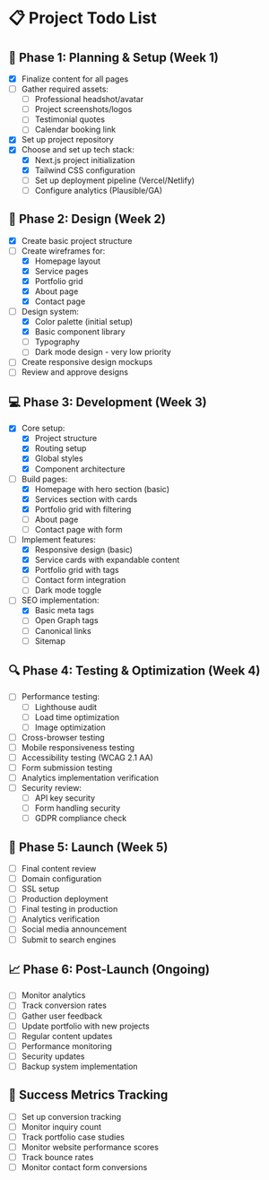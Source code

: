# 📋 Project Todo List

## 🎯 Phase 1: Planning & Setup (Week 1)
- [x] Finalize content for all pages
- [ ] Gather required assets:
  - [ ] Professional headshot/avatar
  - [ ] Project screenshots/logos
  - [ ] Testimonial quotes
  - [ ] Calendar booking link
- [x] Set up project repository
- [x] Choose and set up tech stack:
  - [x] Next.js project initialization
  - [x] Tailwind CSS configuration
  - [ ] Set up deployment pipeline (Vercel/Netlify)
  - [ ] Configure analytics (Plausible/GA)

## 🎨 Phase 2: Design (Week 2)
- [x] Create basic project structure
- [ ] Create wireframes for:
  - [x] Homepage layout
  - [x] Service pages
  - [x] Portfolio grid
  - [x] About page
  - [x] Contact page
- [ ] Design system:
  - [x] Color palette (initial setup)
  - [x] Basic component library
  - [ ] Typography
  - [ ] Dark mode design - very low priority
- [ ] Create responsive design mockups
- [ ] Review and approve designs

## 💻 Phase 3: Development (Week 3)
- [x] Core setup:
  - [x] Project structure
  - [x] Routing setup
  - [x] Global styles
  - [x] Component architecture
- [ ] Build pages:
  - [x] Homepage with hero section (basic)
  - [x] Services section with cards
  - [x] Portfolio grid with filtering
  - [ ] About page
  - [ ] Contact page with form
- [ ] Implement features:
  - [x] Responsive design (basic)
  - [x] Service cards with expandable content
  - [x] Portfolio grid with tags
  - [ ] Contact form integration
  - [ ] Dark mode toggle
- [ ] SEO implementation:
  - [x] Basic meta tags
  - [ ] Open Graph tags
  - [ ] Canonical links
  - [ ] Sitemap

## 🔍 Phase 4: Testing & Optimization (Week 4)
- [ ] Performance testing:
  - [ ] Lighthouse audit
  - [ ] Load time optimization
  - [ ] Image optimization
- [ ] Cross-browser testing
- [ ] Mobile responsiveness testing
- [ ] Accessibility testing (WCAG 2.1 AA)
- [ ] Form submission testing
- [ ] Analytics implementation verification
- [ ] Security review:
  - [ ] API key security
  - [ ] Form handling security
  - [ ] GDPR compliance check

## 🚀 Phase 5: Launch (Week 5)
- [ ] Final content review
- [ ] Domain configuration
- [ ] SSL setup
- [ ] Production deployment
- [ ] Final testing in production
- [ ] Analytics verification
- [ ] Social media announcement
- [ ] Submit to search engines

## 📈 Phase 6: Post-Launch (Ongoing)
- [ ] Monitor analytics
- [ ] Track conversion rates
- [ ] Gather user feedback
- [ ] Update portfolio with new projects
- [ ] Regular content updates
- [ ] Performance monitoring
- [ ] Security updates
- [ ] Backup system implementation

## 🎯 Success Metrics Tracking
- [ ] Set up conversion tracking
- [ ] Monitor inquiry count
- [ ] Track portfolio case studies
- [ ] Monitor website performance scores
- [ ] Track bounce rates
- [ ] Monitor contact form conversions 
